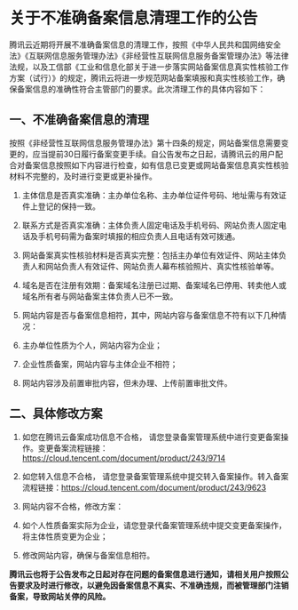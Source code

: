 # 关于不准确备案信息清理工作的公告
腾讯云近期将开展不准确备案信息的清理工作，按照《中华人民共和国网络安全法》《互联网信息服务管理办法》《非经营性互联网信息服务备案管理办法》等法律法规，以及工信部《工业和信息化部关于进一步落实网站备案信息真实性核验工作方案（试行）》的规定，腾讯云将进一步规范网站备案填报和真实性核验工作，确保备案信息的准确性符合主管部门的要求。此次清理工作的具体内容如下：

## 一、不准确备案信息的清理
按照《非经营性互联网信息服务管理办法》第十四条的规定，网站备案信息需要变更的，应当提前30日履行备案变更手续。自公告发布之日起，请腾讯云的用户配合对备案信息按照如下内容进行检查，如有信息已变更或网站备案信息真实性核验材料不完整的，及时进行变更或更补操作。

1. 主体信息是否真实准确：主办单位名称、主办单位证件号码、地址需与有效证件上登记的保持一致。

2. 联系方式是否真实准确：主体负责人固定电话及手机号码、网站负责人固定电话及手机号码需为备案时填报的相应负责人且电话有效可拨通。

3. 网站备案真实性核验材料是否真实完整：包括主办单位有效证件、网站主体负责人和网站负责人有效证件、网站负责人幕布核验照片、真实性核验单等。

4. 域名是否在注册有效期：备案域名注册已过期、备案域名已停用、转卖他人或域名所有者与网站备案主体负责人已不一致。

5. 网站内容是否与备案信息相符，其中，网站内容与备案信息不符有以下几种情况：
 1. 主办单位性质为个人，网站内容为企业；

 2. 企业性质备案，网站内容与主体企业不相符；

 3. 网站内容涉及前置审批内容，但未办理、上传前置审批文件。

## 二、具体修改方案
1. 如您在腾讯云备案成功信息不合格， 请您登录备案管理系统中进行变更备案操作。变更备案流程链接：https://cloud.tencent.com/document/product/243/9714

2. 如您转入信息不合格， 请您登录备案管理系统中提交转入备案操作。转入备案流程链接：https://cloud.tencent.com/document/product/243/9623

3. 网站内容不合格，修改方案：
 1. 如个人性质备案实际为企业，请您登录代备案管理系统中提交变更备案操作，将主体性质变更为企业；

 2. 修改网站内容，确保与备案信息相符。

 
 
**腾讯云也将于公告发布之日起对存在问题的备案信息进行通知，请相关用户按照公告要求及时进行修改，以避免因备案信息不真实、不准确违规，而被管理部门注销备案，导致网站关停的风险。**
